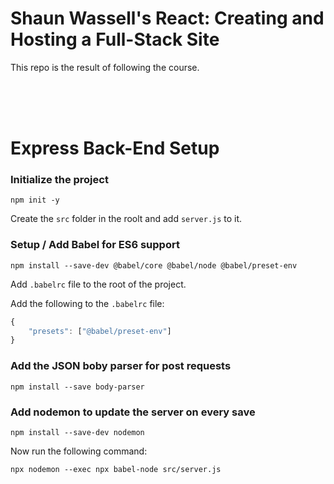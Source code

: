 # Shaun Wassell's React: Creating and Hosting a Full-Stack Site 
This repo is the result of following the course.

<br>
<br>
<br>

# Express Back-End Setup

### Initialize the project
```node 
npm init -y
```
Create the `src` folder in the roolt and add `server.js` to it.


### Setup / Add Babel for ES6 support

```node
npm install --save-dev @babel/core @babel/node @babel/preset-env
```
Add `.babelrc` file to the root of the project.

Add the following to the `.babelrc` file:

```javascript
{
    "presets": ["@babel/preset-env"]
}
```

### Add the JSON boby parser for post requests
```node
npm install --save body-parser
```

### Add nodemon to update the server on every save
```node
npm install --save-dev nodemon
```
Now run the following command:
```node
npx nodemon --exec npx babel-node src/server.js
```
